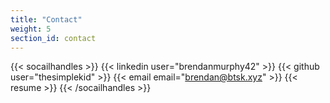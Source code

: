 ```yaml
---
title: "Contact"
weight: 5
section_id: contact
---
```


{{< socailhandles >}}
{{< linkedin user="brendanmurphy42" >}}
{{< github user="thesimplekid" >}}
{{< email email="brendan@btsk.xyz" >}}
{{< resume >}}
{{< /socailhandles >}}
